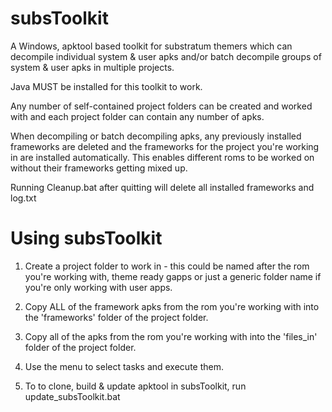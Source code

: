 # subsToolkit

A Windows, apktool based toolkit for substratum themers which can decompile individual 
system & user apks and/or batch decompile groups of system & user apks in multiple projects.

Java MUST be installed for this toolkit to work.

Any number of self-contained project folders can be created and worked with and each 
project folder can contain any number of apks.

When decompiling or batch decompiling apks, any previously installed frameworks 
are deleted and the frameworks for the project you're working in are installed automatically.
This enables different roms to be worked on without their frameworks getting mixed up.

Running Cleanup.bat after quitting will delete all installed frameworks and log.txt


# Using subsToolkit

1. Create a project folder to work in - this could be named after the rom you're working
   with, theme ready gapps or just a generic folder name if you're only working with user apps.

2. Copy ALL of the framework apks from the rom you're working with into the 'frameworks'
   folder of the project folder.

3. Copy all of the apks from the rom you're working with into the 'files_in' folder 
   of the project folder.

4. Use the menu to select tasks and execute them.

5. To to clone, build & update apktool in subsToolkit, run update_subsToolkit.bat
